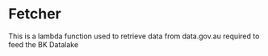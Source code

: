 # Fetcher
This is a lambda function used to retrieve data from data.gov.au required to feed the BK Datalake
